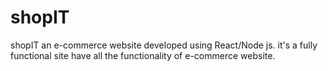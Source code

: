 # shopIT
shopIT an e-commerce website developed using React/Node js. it's a fully functional site have all the functionality of e-commerce website.
